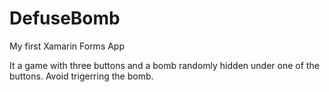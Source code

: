 # DefuseBomb
My first Xamarin Forms App

It a game with three buttons and a bomb randomly hidden under one of the buttons.
Avoid trigerring the bomb.
